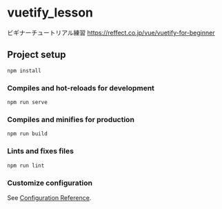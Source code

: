 # vuetify_lesson
ビギナーチュートリアル練習
https://reffect.co.jp/vue/vuetify-for-beginner
## Project setup
```
npm install
```

### Compiles and hot-reloads for development
```
npm run serve
```

### Compiles and minifies for production
```
npm run build
```

### Lints and fixes files
```
npm run lint
```

### Customize configuration
See [Configuration Reference](https://cli.vuejs.org/config/).
